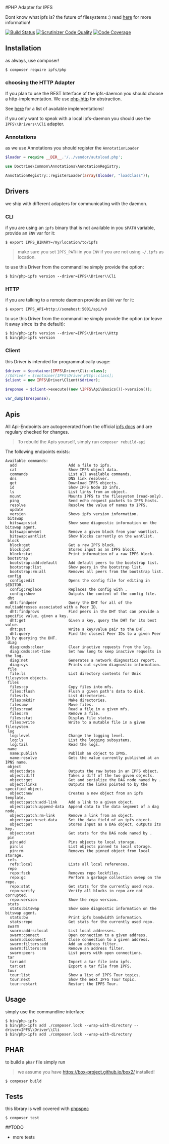 #PHP Adapter for IPFS

Dont know what ipfs is? the future of filesystems :) read [here](https://ipfs.io) for more information!

[![Build Status](https://travis-ci.org/digitalkaoz/php-ipfs.svg?branch=master)](https://travis-ci.org/digitalkaoz/php-ipfs)
[![Scrutinizer Code Quality](https://scrutinizer-ci.com/g/digitalkaoz/php-ipfs/badges/quality-score.png?b=master)](https://scrutinizer-ci.com/g/digitalkaoz/php-ipfs/?branch=master)
[![Code Coverage](https://scrutinizer-ci.com/g/digitalkaoz/php-ipfs/badges/coverage.png?b=master)](https://scrutinizer-ci.com/g/digitalkaoz/php-ipfs/?branch=master)

## Installation

as always, use composer!
```
$ composer require ipfs/php
```

### choosing the HTTP Adapter

If you plan to use the REST Interface of the ipfs-daemon you should choose a http-implementation. We use [php-http](http://docs.php-http.org/) for abstraction.

See [here](https://packagist.org/providers/php-http/async-client-implementation) for a list of available implementations!

if you only want to speak with a local ipfs-daemon you should use the `IPFS\\Drivers\\Cli` adapter.

### Annotations

as we use Annotations you should register the `AnnotationLoader`

```php
$loader = require __DIR__.'/../vendor/autoload.php';

use Doctrine\Common\Annotations\AnnotationRegistry;

AnnotationRegistry::registerLoader(array($loader, "loadClass"));
```

## Drivers

we ship with different adapters for communicating with the daemon.

### CLI

if you are using an `ipfs` binary that is not available in you `$PATH` variable, provide an `ENV` var for it:

```
$ export IPFS_BINARY=/my/location/to/ipfs
```

> make sure you set `IPFS_PATH` in you `ENV` if you are not using `~/.ipfs` as location.

to use this Driver from the commandline simply provide the option:

```
$ bin/php-ipfs version --driver=IPFS\\Driver\\Cli
```

### HTTP

if you are talking to a remote daemon  provide an `ENV` var for it:

```
$ export IPFS_API=http://somehost:5001/api/v0
```

to use this Driver from the commandline simply provide the option (or leave it away since its the default):

```
$ bin/php-ipfs version --driver=IPFS\\Driver\\Http
$ bin/php-ipfs version
```

### Client

this Driver is intended for programmatically usage:

```php
$driver = $container[IPFS\Driver\Cli::class];
//$driver = $container[IPFS\Driver\Http::class];
$client = new IPFS\Driver\Client($driver);

$reponse = $client->execute((new \IPFS\Api\Basics())->version());

var_dump($response);
```

## Apis

All Api-Endpoints are autogenerated from the official [ipfs docs](https://ipfs.io/docs/api/) and are regulary checked for changes.

> To rebuild the Apis yourself, simply run `composer rebuild-api`

The following endpoints exists:

```
Available commands:
  add                       Add a file to ipfs.
  cat                       Show IPFS object data.
  commands                  List all available commands.
  dns                       DNS link resolver.
  get                       Download IPFS objects.
  id                        Show IPFS Node ID info.
  ls                        List links from an object.
  mount                     Mounts IPFS to the filesystem (read-only).
  ping                      Send echo request packets to IPFS hosts.
  resolve                   Resolve the value of names to IPFS.
  update
  version                   Shows ipfs version information.
 bitswap
  bitswap:stat              Show some diagnostic information on the bitswap agent.
  bitswap:unwant            Remove a given block from your wantlist.
  bitswap:wantlist          Show blocks currently on the wantlist.
 block
  block:get                 Get a raw IPFS block.
  block:put                 Stores input as an IPFS block.
  block:stat                Print information of a raw IPFS block.
 bootstrap
  bootstrap:add:default     Add default peers to the bootstrap list.
  bootstrap:list            Show peers in the bootstrap list.
  bootstrap:rm:all          Removes all peers from the bootstrap list.
 config
  config:edit               Opens the config file for editing in $EDITOR.
  config:replace            Replaces the config with .
  config:show               Outputs the content of the config file.
 dht
  dht:findpeer              Query the DHT for all of the multiaddresses associated with a Peer ID.
  dht:findprovs             Find peers in the DHT that can provide a specific value, given a key.
  dht:get                   Given a key, query the DHT for its best value.
  dht:put                   Write a key/value pair to the DHT.
  dht:query                 Find the closest Peer IDs to a given Peer ID by querying the DHT.
 diag
  diag:cmds:clear           Clear inactive requests from the log.
  diag:cmds:set-time        Set how long to keep inactive requests in the log.
  diag:net                  Generates a network diagnostics report.
  diag:sys                  Prints out system diagnostic information.
 file
  file:ls                   List directory contents for Unix filesystem objects.
 files
  files:cp                  Copy files into mfs.
  files:flush               Flush a given path's data to disk.
  files:ls                  List directories.
  files:mkdir               Make directories.
  files:mv                  Move files.
  files:read                Read a file in a given mfs.
  files:rm                  Remove a file.
  files:stat                Display file status.
  files:write               Write to a mutable file in a given filesystem.
 log
  log:level                 Change the logging level.
  log:ls                    List the logging subsystems.
  log:tail                  Read the logs.
 name
  name:publish              Publish an object to IPNS.
  name:resolve              Gets the value currently published at an IPNS name.
 object
  object:data               Outputs the raw bytes in an IPFS object.
  object:diff               Takes a diff of the two given objects.
  object:get                Get and serialize the DAG node named by .
  object:links              Outputs the links pointed to by the specified object.
  object:new                Creates a new object from an ipfs template.
  object:patch:add-link     Add a link to a given object.
  object:patch:append-data  Append data to the data segment of a dag node.
  object:patch:rm-link      Remove a link from an object.
  object:patch:set-data     Set the data field of an ipfs object.
  object:put                Stores input as a DAG object, outputs its key.
  object:stat               Get stats for the DAG node named by .
 pin
  pin:add                   Pins objects to local storage.
  pin:ls                    List objects pinned to local storage.
  pin:rm                    Removes the pinned object from local storage.
 refs
  refs:local                Lists all local references.
 repo
  repo:fsck                 Removes repo lockfiles.
  repo:gc                   Perform a garbage collection sweep on the repo.
  repo:stat                 Get stats for the currently used repo.
  repo:verify               Verify all blocks in repo are not corrupted.
  repo:version              Show the repo version.
 stats
  stats:bitswap             Show some diagnostic information on the bitswap agent.
  stats:bw                  Print ipfs bandwidth information.
  stats:repo                Get stats for the currently used repo.
 swarm
  swarm:addrs:local         List local addresses.
  swarm:connect             Open connection to a given address.
  swarm:disconnect          Close connection to a given address.
  swarm:filters:add         Add an address filter.
  swarm:filters:rm          Remove an address filter.
  swarm:peers               List peers with open connections.
 tar
  tar:add                   Import a tar file into ipfs.
  tar:cat                   Export a tar file from IPFS.
 tour
  tour:list                 Show a list of IPFS Tour topics.
  tour:next                 Show the next IPFS Tour topic.
  tour:restart              Restart the IPFS Tour.
```

## Usage

simply use the commandline interface

```
$ bin/php-ipfs
$ bin/php-ipfs add ./composer.lock --wrap-with-directory --driver=IPFS\\Driver\\Cli
$ bin/php-ipfs add ./composer.lock --wrap-with-directory

```

## PHAR

to build a `phar` file simply run

> we assume you have https://box-project.github.io/box2/ installed!

```
$ composer build
```

## Tests

this library is well covered with [phpspec](http://www.phpspec.net/)

```
$ composer test
```

##TODO

* more tests
